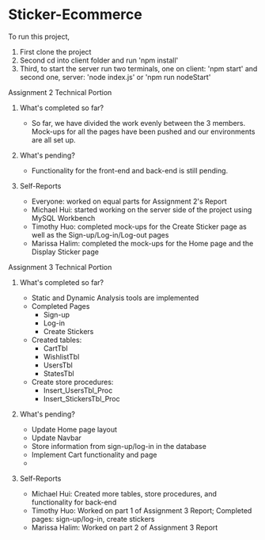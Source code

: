 
# Sticker-Ecommerce

To run this project, 

1. First clone the project 
2. Second cd into client folder and run 'npm install' 
3. Third, to start the server run two terminals, one on client: 'npm start' and second one, server: 'node index.js' or 'npm run nodeStart'

Assignment 2 Technical Portion
1. What's completed so far?
    - So far, we have divided the work evenly between the 3 members. Mock-ups for all the pages have been pushed and our environments are all set up. 

2. What's pending?
    - Functionality for the front-end and back-end is still pending.

3. Self-Reports
    - Everyone: worked on equal parts for Assignment 2's Report
    - Michael Hui: started working on the server side of the project using MySQL Workbench
    - Timothy Huo: completed mock-ups for the Create Sticker page as well as the Sign-up/Log-in/Log-out pages
    - Marissa Halim: completed the mock-ups for the Home page and the Display Sticker page

Assignment 3 Technical Portion
1. What's completed so far?
    - Static and Dynamic Analysis tools are implemented
    - Completed Pages
        - Sign-up
        - Log-in
        - Create Stickers
    - Created tables:
        - CartTbl
        - WishlistTbl
        - UsersTbl
        - StatesTbl
    - Create store procedures:
        - Insert_UsersTbl_Proc
        - Insert_StickersTbl_Proc

2. What's pending?
    - Update Home page layout
    - Update Navbar
    - Store information from sign-up/log-in in the database
    - Implement Cart functionality and page
    - 

3. Self-Reports
    - Michael Hui: Created more tables, store procedures, and functionality for back-end 
    - Timothy Huo: Worked on part 1 of Assignment 3 Report; Completed pages: sign-up/log-in, create stickers
    - Marissa Halim: Worked on part 2 of Assignment 3 Report

